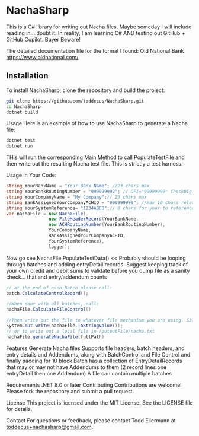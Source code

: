 # NachaSharp

This is a C# library for writing out Nacha files. Maybe someday I will include reading in... doubt it. In reality, I am learning C# AND testing out GitHub + GitHub Copilot. Buyer Beware!

The detailed documentation file for the format I found: Old National Bank https://www.oldnational.com/ 

## Installation

To install NachaSharp, clone the repository and build the project:

```sh
git clone https://github.com/toddecus/NachaSharp.git
cd NachaSharp
dotnet build
```

Usage
Here is an example of how to use NachaSharp to generate a Nacha file:
```sh
dotnet test
dotnet run 
```
THis will run the corresponding Main Method to call PopulateTestFile and then write out the resulting Nacha test file. This is strictly a test harness.

Usage in Your Code:
```csharp
string YourBankName = "Your Bank Name"; //23 chars max
string YourBankRoutingNumber = "999999992"; // DFI="99999999" CheckDigit="2" 9 digits
string YourCompanyName = "My Company";// 23 chars max
string BankAssignedYourCompanyACHID = "999999999"; //max 10 chars relates to your bank account number
string YourSystemReference= "1234ABCD";// 8 chars for your to reference this file in your system
var nachaFile = new NachaFile(
                new FileHeaderRecord(YourBankName,
                new ACHRoutingNumber(YourBankRoutingNumber),
                YourCompanyName,
                BankAssignedYourCompanyACHID,
                YourSystemReference),
                logger); 
```
Now go see NachaFile.PopulateTestData() << Probably should be looping through batches and adding entryDetail records. Suggest keeping track of your own credit and debit sums to validate before you dump file as a sanity check... that and entry/addendum counts 
```csharp
// at the end of each Batch please call:
batch.CalculateControlRecord();

//When done with all batches, call:
nachaFile.CalculateFileControl()

//Then write out the file to whatever file mechanism you are using. S3? 
System.out.write(nachaFile.ToStringValue());
// or to write out a local file in /outputFile/nacha.txt
nachaFile.generateNachaFile(fullPath)
```

Features
Generate Nacha files
Supports file headers, batch headers, and entry details and Addendums, along with BatchControl and File Control and finally padding for 10 block
Batch has a collection of EntryDetailRecords that may or may not have Addendums to them (2 record lines one entryDetail then one Addendum)
A file can contain multiple batches 

Requirements
.NET 8.0 or later
Contributing
Contributions are welcome! Please fork the repository and submit a pull request.

License
This project is licensed under the MIT License. See the LICENSE file for details.

Contact
For questions or feedback, please contact Todd Ellermann at toddecus+nachasharp@gmail.com.